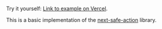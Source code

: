 Try it yourself: [Link to example on Vercel](https://next-safe-action.vercel.app/).

This is a basic implementation of the [next-safe-action](https://github.com/TheEdoRan/next-safe-action/tree/main/packages/next-safe-action) library.